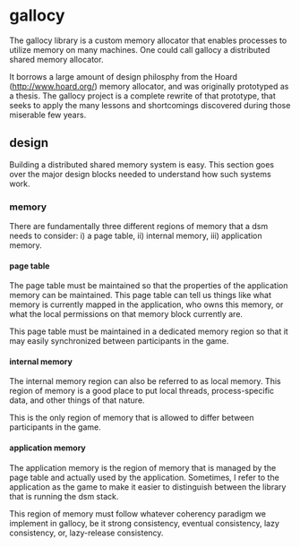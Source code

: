 # gallocy

The gallocy library is a custom memory allocator that enables processes to
utilize memory on many machines. One could call gallocy a distributed shared
memory allocator.

It borrows a large amount of design philosphy from the Hoard
(http://www.hoard.org/) memory allocator, and was originally prototyped as a
thesis. The gallocy project is a complete rewrite of that prototype, that seeks
to apply the many lessons and shortcomings discovered during those miserable
few years.

## design

Building a distributed shared memory system is easy. This section goes over the
major design blocks needed to understand how such systems work.

### memory

There are fundamentally three different regions of memory that a dsm needs to
consider: i) a page table, ii) internal memory, iii) application memory.

#### page table

The page table must be maintained so that the properties of the application
memory can be maintained. This page table can tell us things like what memory
is currently mapped in the application, who owns this memory, or what the local
permissions on that memory block currently are.

This page table must be maintained in a dedicated memory region so that it may
easily synchronized between participants in the game.

#### internal memory

The internal memory region can also be referred to as local memory. This region
of memory is a good place to put local threads, process-specific data, and
other things of that nature.

This is the only region of memory that is allowed to differ between
participants in the game.

#### application memory

The application memory is the region of memory that is managed by the page
table and actually used by the application. Sometimes, I refer to the
application as the game to make it easier to distinguish between the library
that is running the dsm stack.

This region of memory must follow whatever coherency paradigm we implement in
gallocy, be it strong consistency, eventual consistency, lazy consistency, or,
lazy-release consistency.
